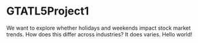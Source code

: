 # GTATL5Project1
We want to explore whether holidays and weekends impact stock market trends.  How does this differ across industries? 
It does varies. Hello world!
